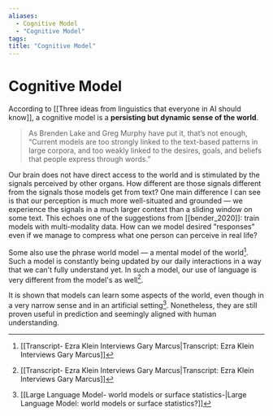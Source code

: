```yaml
---
aliases:
  - Cognitive Model
  - "Cognitive Model"
tags:
title: "Cognitive Model"
---
```


# Cognitive Model

According to [[Three ideas from linguistics that everyone in AI should know]], a cognitive model is a __persisting but dynamic sense of the world__.

> As Brenden Lake and Greg Murphy have put it, that’s not enough, “Current models are too strongly linked to the text-based patterns in large corpora, and too weakly linked to the desires, goals, and beliefs that people express through words.”

Our brain does not have direct access to the world and is stimulated by the signals perceived by other organs. How different are those signals different from the signals those models get from text? One main difference I can see is that our perception is much more well-situated and grounded — we experience the signals in a much larger context than a sliding window on some text. This echoes one of the suggestions from [[bender_2020]]: train models with multi-modality data. How can we model desired "responses" even if we manage to compress what one person can perceive in real life?

Some also use the phrase world model — a mental model of the world[^1]. Such a model is constantly being updated by our daily interactions in a way that we can't fully understand yet. In such a model, our use of language is very different from the model's as well[^1].

It is shown that models can learn some aspects of the world, even though in a very narrow sense and in an artificial setting[^2]. Nonetheless, they are still proven useful in prediction and seemingly aligned with human understanding.

[^1]: [[Transcript- Ezra Klein Interviews Gary Marcus|Transcript: Ezra Klein Interviews Gary Marcus]]
[^2]: [[Large Language Model- world models or surface statistics-|Large Language Model: world models or surface statistics?]]